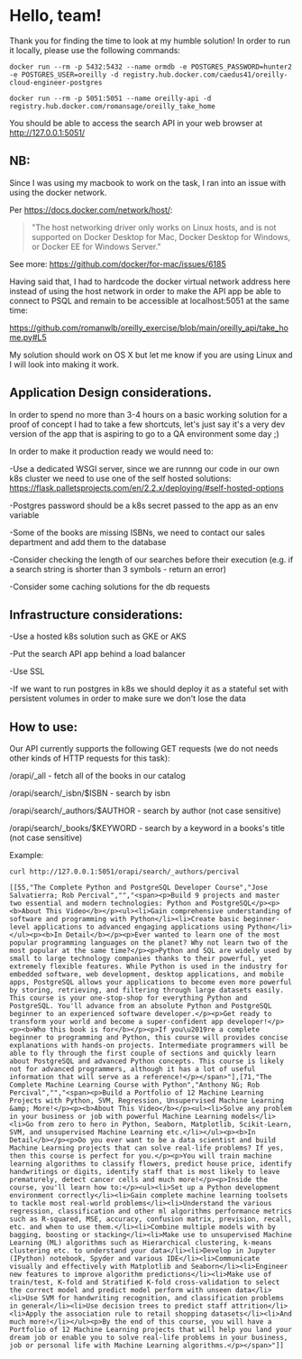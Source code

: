 # Hello, team!
Thank you for finding the time to look at my humble solution! In order to run it locally, please use the following commands:

    docker run --rm -p 5432:5432 --name ormdb -e POSTGRES_PASSWORD=hunter2 -e POSTGRES_USER=oreilly -d registry.hub.docker.com/caedus41/oreilly-cloud-engineer-postgres
    
    docker run --rm -p 5051:5051 --name oreilly-api -d registry.hub.docker.com/romansage/oreilly_take_home

You should be able to access the search API in your web browser at http://127.0.0.1:5051/

## NB:

Since I was using my macbook to work on the task, I ran into an issue with using the docker network.

Per https://docs.docker.com/network/host/:

> "The host networking driver only works on Linux hosts, and is not supported on Docker Desktop for Mac, Docker Desktop for Windows, or Docker EE for Windows Server."

See more: https://github.com/docker/for-mac/issues/6185

Having said that, I had to hardcode the docker virtual network address here instead of using the host network in order to make the API app be able to connect to PSQL and remain to be accessible at localhost:5051 at the same time:

https://github.com/romanwlb/oreilly_exercise/blob/main/oreilly_api/take_home.py#L5

My solution should work on OS X but let me know if you are using Linux and I will look into making it work.

## Application Design considerations.

In order to spend no more than 3-4 hours on a basic working solution for a proof of concept I had to take a few shortcuts, let's just say it's a very dev version of the app that is aspiring to go to a QA environment some day ;)

In order to make it production ready we would need to:

-Use a dedicated WSGI server, since we are runnng our code in our own k8s cluster we need to use one of the self hosted solutions: https://flask.palletsprojects.com/en/2.2.x/deploying/#self-hosted-options

-Postgres password should be a k8s secret passed to the app as an env variable

-Some of the books are missing ISBNs, we need to contact our sales department and add them to the database

-Consider checking the length of our searches before their execution (e.g. if a search string is shorter than 3 symbols - return an error)

-Consider some caching solutions for the db requests

## Infrastructure considerations:

-Use a hosted k8s solution such as GKE or AKS

-Put the search API app behind a load balancer

-Use SSL

-If we want to run postgres in k8s we should deploy it as a stateful set with persistent volumes in order to make sure we don't lose the data

## How to use:
Our API currently supports the following GET requests (we do not needs other kinds of HTTP requests for this task):

/orapi/_all - fetch all of the books in our catalog

/orapi/search/_isbn/$ISBN - search by isbn

/orapi/search/_authors/$AUTHOR - search by author (not case sensitive)

/orapi/search/_books/$KEYWORD - search by a keyword in a books's title (not case sensitive)

Example:

    curl http://127.0.0.1:5051/orapi/search/_authors/percival

    [[55,"The Complete Python and PostgreSQL Developer Course","Jose Salvatierra; Rob Percival","","<span><p>Build 9 projects and master two essential and modern technologies: Python and PostgreSQL</p><p><b>About This Video</b></p><ul><li>Gain comprehensive understanding of software and programming with Python</li><li>Create basic beginner-level applications to advanced engaging applications using Python</li></ul><p><b>In Detail</b></p><p>Ever wanted to learn one of the most popular programming languages on the planet? Why not learn two of the most popular at the same time?</p><p>Python and SQL are widely used by small to large technology companies thanks to their powerful, yet extremely flexible features. While Python is used in the industry for embedded software, web development, desktop applications, and mobile apps, PostgreSQL allows your applications to become even more powerful by storing, retrieving, and filtering through large datasets easily. This course is your one-stop-shop for everything Python and PostgreSQL. You'll advance from an absolute Python and PostgreSQL beginner to an experienced software developer.</p><p>Get ready to transform your world and become a super-confident app developer!</p><p><b>Who this book is for</b></p><p>If you\u2019re a complete beginner to programming and Python, this course will provides concise explanations with hands-on projects. Intermediate programmers will be able to fly through the first couple of sections and quickly learn about PostgreSQL and advanced Python concepts. This course is likely not for advanced programmers, although it has a lot of useful information that will serve as a reference!</p></span>"],[71,"The Complete Machine Learning Course with Python","Anthony NG; Rob Percival","","<span><p>Build a Portfolio of 12 Machine Learning Projects with Python, SVM, Regression, Unsupervised Machine Learning &amp; More!</p><p><b>About This Video</b></p><ul><li>Solve any problem in your business or job with powerful Machine Learning models</li><li>Go from zero to hero in Python, Seaborn, Matplotlib, Scikit-Learn, SVM, and unsupervised Machine Learning etc.</li></ul><p><b>In Detail</b></p><p>Do you ever want to be a data scientist and build Machine Learning projects that can solve real-life problems? If yes, then this course is perfect for you.</p><p>You will train machine learning algorithms to classify flowers, predict house price, identify handwritings or digits, identify staff that is most likely to leave prematurely, detect cancer cells and much more!</p><p>Inside the course, you'll learn how to:</p><ul><li>Set up a Python development environment correctly</li><li>Gain complete machine learning toolsets to tackle most real-world problems</li><li>Understand the various regression, classification and other ml algorithms performance metrics such as R-squared, MSE, accuracy, confusion matrix, prevision, recall, etc. and when to use them.</li><li>Combine multiple models with by bagging, boosting or stacking</li><li>Make use to unsupervised Machine Learning (ML) algorithms such as Hierarchical clustering, k-means clustering etc. to understand your data</li><li>Develop in Jupyter (IPython) notebook, Spyder and various IDE</li><li>Communicate visually and effectively with Matplotlib and Seaborn</li><li>Engineer new features to improve algorithm predictions</li><li>Make use of train/test, K-fold and Stratified K-fold cross-validation to select the correct model and predict model perform with unseen data</li><li>Use SVM for handwriting recognition, and classification problems in general</li><li>Use decision trees to predict staff attrition</li><li>Apply the association rule to retail shopping datasets</li><li>And much more!</li></ul><p>By the end of this course, you will have a Portfolio of 12 Machine Learning projects that will help you land your dream job or enable you to solve real-life problems in your business, job or personal life with Machine Learning algorithms.</p></span>"]]


